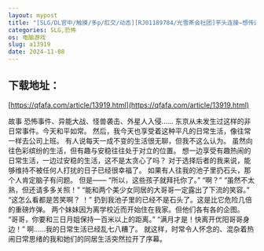 ```yaml
---
layout: mypost
title: "[SLG/DL官中/触摸/多p/肛交/动态][RJ01189784/光雪茶会社团]芋头连接—想传达的恋心/イモコネ—届けたい恋心[PC/6G]"
categories: SLG,恐怖
os: 电脑游戏
slug: a13919
date: 2024-11-08
---
```


## 下载地址：

[https://qfafa.com/article/13919.html](https://qfafa.com/article/13919.html)

故事
恐怖事件、异能大战、怪兽袭击、外星人入侵……
东京从未发生过这样的非日常事件。今天和平如常。
然后，我今天也享受着这种平凡的日常生活，像往常一样去公司上班。
有人说每天一成不变的生活很无聊，但我不这么认为。
虽然向往色彩缤纷的生活，但有趣与安稳往往处于对立的位置。
想一边享受有趣热闹的日常生活，一边过安稳的生活，这不是太贪心了吗？
对于选择后者的我来说，能够维持不被任何人打扰的日子已经很幸福了。
如果有人往我的池子里扔石头，那个人肯定脑子有问题。
但是——
“所以，这些孩子就拜托你了。”
“啊？”
“虽然不太熟，但还请多多关照！”
“能和两个美少女同居的大哥哥一定露出了下流的笑容。”
“这怎么看都是苦笑啊？ ！”
扔到我池子里的已经不是石头了。这是比它危险几倍的重磅炸弹。
两个妹妹因为离学校近而开始住在我家。但他们各有各的企图。
“哥哥，你要和三日月姐保持一百米以上的距离。”
“满月才是！快离开优阳哥哥身边！”
啊……我的日常生活已经乱七八糟了。
就这样，时常令人怀念的、混杂着热闹日常思绪的我和她们的同居生活突然拉开了序幕。